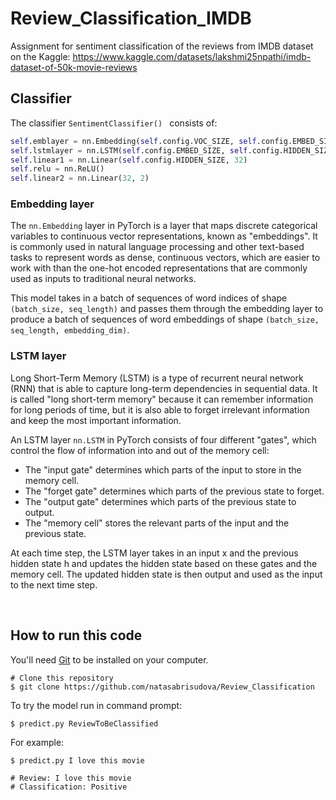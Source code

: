 # Review_Classification_IMDB

Assignment for sentiment classification of the reviews from IMDB dataset on the Kaggle: https://www.kaggle.com/datasets/lakshmi25npathi/imdb-dataset-of-50k-movie-reviews
 
## Classifier

The classifier ```SentimentClassifier() ``` consists of:
```python
self.emblayer = nn.Embedding(self.config.VOC_SIZE, self.config.EMBED_SIZE)
self.lstmlayer = nn.LSTM(self.config.EMBED_SIZE, self.config.HIDDEN_SIZE ,batch_first=True)
self.linear1 = nn.Linear(self.config.HIDDEN_SIZE, 32)
self.relu = nn.ReLU()
self.linear2 = nn.Linear(32, 2)
```
### Embedding layer

The ```nn.Embedding``` layer in PyTorch is a layer that maps discrete categorical variables to continuous vector representations, known as "embeddings". It is commonly used in natural language processing and other text-based tasks to represent words as dense, continuous vectors, which are easier to work with than the one-hot encoded representations that are commonly used as inputs to traditional neural networks.

This model takes in a batch of sequences of word indices of shape ```(batch_size, seq_length)``` and passes them through the embedding layer to produce a batch of sequences of word embeddings of shape ```(batch_size, seq_length, embedding_dim)```. 


### LSTM layer

Long Short-Term Memory (LSTM) is a type of recurrent neural network (RNN) that is able to capture long-term dependencies in sequential data. It is called "long short-term memory" because it can remember information for long periods of time, but it is also able to forget irrelevant information and keep the most important information.

An LSTM layer ```nn.LSTM``` in PyTorch consists of four different "gates", which control the flow of information into and out of the memory cell:

- The "input gate" determines which parts of the input to store in the memory cell.
- The "forget gate" determines which parts of the previous state to forget.
- The "output gate" determines which parts of the previous state to output.
- The "memory cell" stores the relevant parts of the input and the previous state.

At each time step, the LSTM layer takes in an input x and the previous hidden state h and updates the hidden state based on these gates and the memory cell. The updated hidden state is then output and used as the input to the next time step.


<br>

## How to run this code

You'll need [Git](https://git-scm.com) to be installed on your computer.
```
# Clone this repository
$ git clone https://github.com/natasabrisudova/Review_Classification
```


To try the model run in command prompt:
```
$ predict.py ReviewToBeClassified
```

For example:

```
$ predict.py I love this movie

# Review: I love this movie 
# Classification: Positive
```





